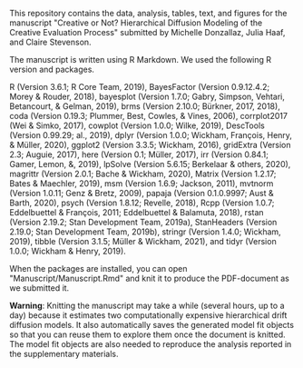 This repository contains the data, analysis, tables, text, and figures for the manuscript "Creative or Not? Hierarchical Diffusion Modeling of the Creative Evaluation Process" submitted by Michelle Donzallaz, Julia Haaf, and Claire Stevenson. 

The manuscript is written using R Markdown. We used the following R version and packages.  

R (Version 3.6.1; R Core Team, 2019), BayesFactor (Version 0.9.12.4.2; Morey & Rouder, 2018), bayesplot (Version 1.7.0; Gabry, Simpson, Vehtari, Betancourt, & Gelman, 2019), brms (Version 2.10.0; Bürkner, 2017, 2018), coda (Version 0.19.3; Plummer, Best, Cowles, & Vines, 2006), corrplot2017 (Wei & Simko, 2017), cowplot (Version 1.0.0; Wilke, 2019), DescTools (Version 0.99.29; al., 2019), dplyr (Version 1.0.0; Wickham, François, Henry, & Müller, 2020), ggplot2 (Version 3.3.5; Wickham, 2016), gridExtra (Version 2.3; Auguie, 2017), here (Version 0.1; Müller, 2017), irr (Version 0.84.1; Gamer, Lemon, &, 2019), lpSolve (Version 5.6.15; Berkelaar & others, 2020), magrittr (Version 2.0.1; Bache & Wickham, 2020), Matrix (Version 1.2.17; Bates & Maechler, 2019), msm (Version 1.6.9; Jackson, 2011), mvtnorm (Version 1.0.11; Genz & Bretz, 2009), papaja (Version 0.1.0.9997; Aust & Barth, 2020), psych (Version 1.8.12; Revelle, 2018), Rcpp (Version 1.0.7; Eddelbuettel & François, 2011; Eddelbuettel & Balamuta, 2018), rstan (Version 2.19.2; Stan Development Team, 2019a), StanHeaders (Version 2.19.0; Stan Development Team, 2019b), stringr (Version 1.4.0; Wickham, 2019), tibble (Version 3.1.5; Müller & Wickham, 2021), and tidyr (Version 1.0.0; Wickham & Henry, 2019).  

When the packages are installed, you can open "Manuscript/Manuscript.Rmd" and knit it to produce the PDF-document as we submitted it.

**Warning**: Knitting the manuscript may take a while (several hours, up to a day) because it estimates two computationally expensive hierarchical drift diffusion models. It also automatically saves the generated model fit objects so that you can reuse them to explore them once the document is knitted. The model fit objects are also needed to reproduce the analysis reported in the supplementary materials.
